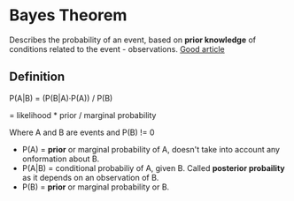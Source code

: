 # Bayes Theorem
Describes the probability of an event, based on **prior knowledge** of conditions related to the event - observations.
[Good article](http://www.eng.utah.edu/~cs5961/Resources/bayes.pdf)
## Definition
P(A|B) = (P(B|A)&middot;P(A)) / P(B)
 
 = likelihood * prior / marginal probability

Where A and B are events and P(B) != 0

* P(A) = **prior** or marginal probability  of A, doesn't take into account any onformation about B.
* P(A|B) = conditional probabiliy of A, given B. Called **posterior probaility** as it depends on an observation of B.
* P(B) = **prior** or marginal probability or B.